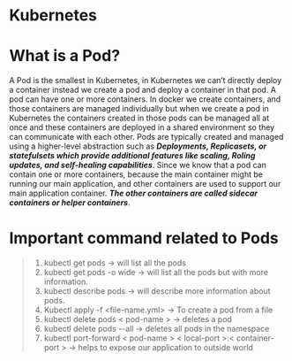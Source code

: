 # Kubernetes
# What is a Pod?
A Pod is the smallest in Kubernetes, in Kubernetes we can’t directly deploy a container instead we create a pod and deploy a container in that pod. A pod can have one or more containers. In docker we create containers, and those containers are managed individually but when we create a pod in Kubernetes the containers created in those pods can be managed all at once and these containers are deployed in a shared environment so they can communicate with each other. Pods are typically created and managed using a higher-level abstraction such as _**Deployments, Replicasets, or statefulsets which provide additional features like scaling, Roling updates, and self-healing capabilities**_. Since we know that a pod can contain one or more containers, because the main container might be running our main application, and other containers are used to support our main application container. _**The other containers are called sidecar containers or helper containers**_.
# Important command related to Pods
> 1. kubectl get pods -> will list all the pods
> 1. kubectl get pods -o wide -> will list all the pods but with more information.
> 1. kubectl describe pods -> will describe more information about pods.
> 1. Kubectl apply -f <file-name.yml> -> To create a pod from a file
> 1. kubectl delete pods < pod-name > -> deletes a pod
> 1. kubectl delete pods --all -> deletes all pods in the namespace
> 1. kubectl port-forward < pod-name > < local-port >:< container-port > -> helps to expose our application to outside world

